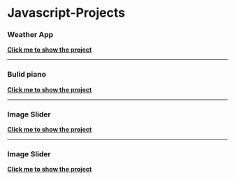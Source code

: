 # Javascript-Projects

### Weather App

[**Click me to show the project**](https://abanoubkerols.github.io/Javascript-Projects/weather%20API/)
_____________
### Bulid piano
[**Click me to show the project**](https://abanoubkerols.github.io/Javascript-Projects/Build%20A%20Playable%20PIANO/)
_____________
### Image Slider 
[**Click me to show the project**](https://abanoubkerols.github.io/Javascript-Projects/Image%20Slider/)

_______________________
### Image Slider 
[**Click me to show the project**](https://abanoubkerols.github.io/Javascript-Projects/crud-opration/)

